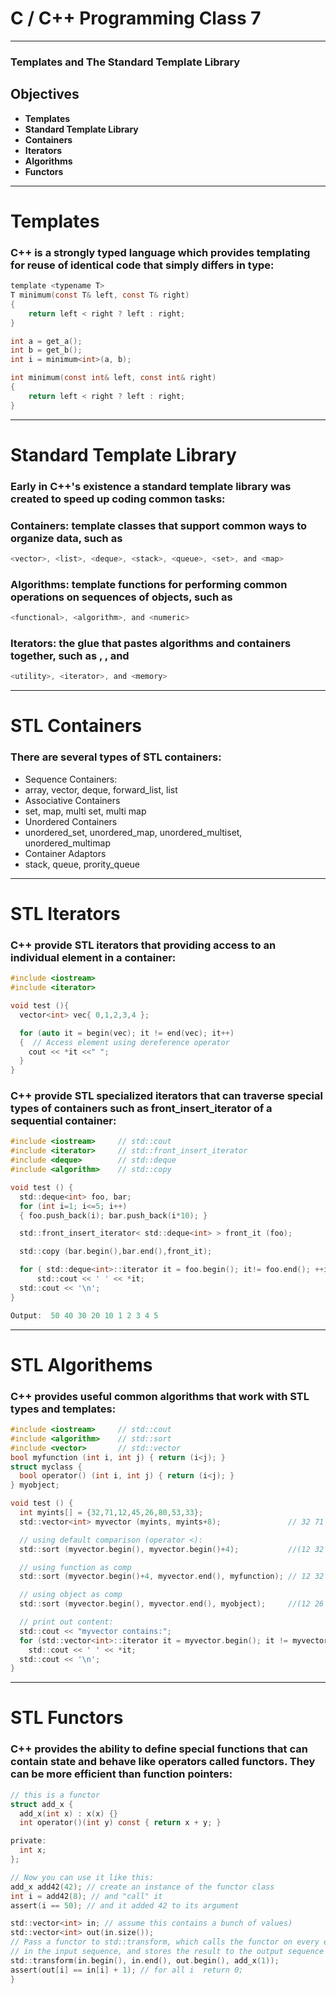 # C / C++ Programming Class 7

---
### Templates and The Standard Template Library
## Objectives
- **Templates**
- **Standard Template Library**
 - **Containers**
 - **Iterators**
 - **Algorithms**
 - **Functors**

---
# Templates
### C++ is a strongly typed language which provides templating for reuse of identical code that simply differs in type:
```c
template <typename T>  
T minimum(const T& left, const T& right)  
{  
    return left < right ? left : right;  
}

int a = get_a();  
int b = get_b();  
int i = minimum<int>(a, b);

int minimum(const int& left, const int& right)  
{  
    return left < right ? left : right;
}
```

---
# Standard Template Library
### Early in C++'s existence a standard template library was created to speed up coding common tasks:

### Containers: template classes that support common ways to organize data, such as
```c
<vector>, <list>, <deque>, <stack>, <queue>, <set>, and <map>
```
### Algorithms: template functions for performing common operations on sequences of objects, such as
```c
<functional>, <algorithm>, and <numeric>
```
### Iterators: the glue that pastes algorithms and containers together, such as <utility>, <iterator>, and <memory>
```c
<utility>, <iterator>, and <memory>
```

---
# STL Containers
### There are several types of STL containers:
- Sequence Containers:
 - array, vector, deque, forward_list, list
- Associative Containers
 - set, map, multi set, multi map
- Unordered Containers
 - unordered_set, unordered_map, unordered_multiset, unordered_multimap
- Container Adaptors
 - stack, queue, prority_queue

---
# STL Iterators
### C++ provide STL iterators that providing access to an individual element in a container:
```c
#include <iostream>
#include <iterator>

void test (){
  vector<int> vec{ 0,1,2,3,4 };

  for (auto it = begin(vec); it != end(vec); it++)  
  {  // Access element using dereference operator
    cout << *it <<" ";  
  }
}
```
### C++ provide STL specialized iterators that can traverse special types of containers such as front_insert_iterator of a sequential container:
```c
#include <iostream>     // std::cout
#include <iterator>     // std::front_insert_iterator
#include <deque>        // std::deque
#include <algorithm>    // std::copy

void test () {
  std::deque<int> foo, bar;
  for (int i=1; i<=5; i++)
  { foo.push_back(i); bar.push_back(i*10); }

  std::front_insert_iterator< std::deque<int> > front_it (foo);

  std::copy (bar.begin(),bar.end(),front_it);

  for ( std::deque<int>::iterator it = foo.begin(); it!= foo.end(); ++it )
	  std::cout << ' ' << *it;
  std::cout << '\n';
}
```
```c 
Output:  50 40 30 20 10 1 2 3 4 5
```

---
# STL Algorithems
### C++ provides useful common algorithms that work with STL types and templates:
```c
#include <iostream>     // std::cout
#include <algorithm>    // std::sort
#include <vector>       // std::vector
bool myfunction (int i, int j) { return (i<j); }
struct myclass {
  bool operator() (int i, int j) { return (i<j); }
} myobject;

void test () {
  int myints[] = {32,71,12,45,26,80,53,33};
  std::vector<int> myvector (myints, myints+8);               // 32 71 12 45 26 80 53 33

  // using default comparison (operator <):
  std::sort (myvector.begin(), myvector.begin()+4);           //(12 32 45 71)26 80 53 33

  // using function as comp
  std::sort (myvector.begin()+4, myvector.end(), myfunction); // 12 32 45 71(26 33 53 80)

  // using object as comp
  std::sort (myvector.begin(), myvector.end(), myobject);     //(12 26 32 33 45 53 71 80)

  // print out content:
  std::cout << "myvector contains:";
  for (std::vector<int>::iterator it = myvector.begin(); it != myvector.end(); ++it)
    std::cout << ' ' << *it;
  std::cout << '\n';
}
```

---
# STL Functors
### C++ provides the ability to define special functions that can contain state and behave like operators called functors.  They can be more efficient than function pointers:
```c 
// this is a functor
struct add_x {
  add_x(int x) : x(x) {}
  int operator()(int y) const { return x + y; }

private:
  int x;
};

// Now you can use it like this:
add_x add42(42); // create an instance of the functor class
int i = add42(8); // and "call" it
assert(i == 50); // and it added 42 to its argument

std::vector<int> in; // assume this contains a bunch of values)
std::vector<int> out(in.size());
// Pass a functor to std::transform, which calls the functor on every element 
// in the input sequence, and stores the result to the output sequence
std::transform(in.begin(), in.end(), out.begin(), add_x(1)); 
assert(out[i] == in[i] + 1); // for all i  return 0;
}
```